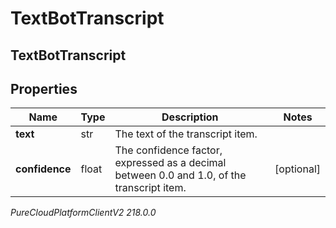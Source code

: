 # TextBotTranscript

## TextBotTranscript

## Properties

|Name | Type | Description | Notes|
|------------ | ------------- | ------------- | -------------|
| **text** | str | The text of the transcript item. | |
| **confidence** | float | The confidence factor, expressed as a decimal between 0.0 and 1.0, of the transcript item. | [optional] |



_PureCloudPlatformClientV2 218.0.0_
